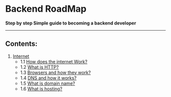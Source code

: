 # Backend RoadMap
**Step by step Simple guide to becoming a backend developer**
- - - 
## Contents:
1. [Internet](#Internet)
    - 1.1 [How does the internet Work?]()
    - 1.2 [What is HTTP?]()
    - 1.3 [Browsers and how they work?]()
    - 1.4 [DNS and how it works?]()
    - 1.5 [What is domain name?]()
    - 1.6 [What is hosting?]()

